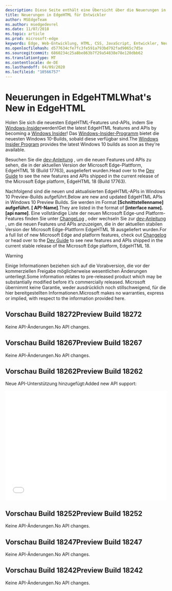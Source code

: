 ```yaml
---
description: Diese Seite enthält eine Übersicht über die Neuerungen in EdgeHTML Preview-Builds für Entwickler.
title: Neuerungen in EdgeHTML für Entwickler
author: MSEdgeTeam
ms.author: msedgedevrel
ms.date: 11/07/2018
ms.topic: article
ms.prod: microsoft-edge
keywords: Edge, Web-Entwicklung, HTML, CSS, JavaScript, Entwickler, Neuerungen in Edge, neue APIs in Edge, edgehtml, edgehtml Preview-Builds
ms.openlocfilehash: d577634cfe7fc3fe591a793bd792fad9065c7d5e
ms.sourcegitcommit: 6860234c25a8be863b7f29a54838e78e120dbb62
ms.translationtype: MT
ms.contentlocale: de-DE
ms.lasthandoff: 04/09/2020
ms.locfileid: "10566757"
---
```

# <span data-ttu-id="70389-104">Neuerungen in EdgeHTML</span><span class="sxs-lookup"><span data-stu-id="70389-104">What's New in EdgeHTML</span></span>

<span data-ttu-id="70389-105">Holen Sie sich die neuesten EdgeHTML-Features und-APIs, indem Sie [Windows-Insider](https://insider.windows.com/)werden!</span><span class="sxs-lookup"><span data-stu-id="70389-105">Get the latest EdgeHTML features and APIs by becoming a [Windows Insider](https://insider.windows.com/)!</span></span> <span data-ttu-id="70389-106">Das [Windows-Insider-Programm](https://insider.windows.com/) bietet die neuesten Windows 10-Builds, sobald diese verfügbar sind.</span><span class="sxs-lookup"><span data-stu-id="70389-106">The [Windows Insider Program](https://insider.windows.com/) provides the latest Windows 10 builds as soon as they're available.</span></span> 

<span data-ttu-id="70389-107">Besuchen Sie die [dev-Anleitung](../dev-guide.md) , um die neuen Features und APIs zu sehen, die in der aktuellen Version der Microsoft Edge-Plattform, EdgeHTML 18 (Build 17763), ausgeliefert wurden.</span><span class="sxs-lookup"><span data-stu-id="70389-107">Head over to the [Dev Guide](../dev-guide.md) to see the new features and APIs shipped in the current release of the Microsoft Edge platform, EdgeHTML 18 (Build 17763).</span></span> 

<span data-ttu-id="70389-108">Nachfolgend sind die neuen und aktualisierten EdgeHTML-APIs in Windows 10 Preview-Builds aufgeführt.</span><span class="sxs-lookup"><span data-stu-id="70389-108">Below are new and updated EdgeHTML APIs in Windows 10 Preview Builds.</span></span> <span data-ttu-id="70389-109">Sie werden im Format **[Schnittstellenname] aufgeführt. [ API-Name]**.</span><span class="sxs-lookup"><span data-stu-id="70389-109">They are listed in the format of **[interface name].[api name]**.</span></span> <span data-ttu-id="70389-110">Eine vollständige Liste der neuen Microsoft Edge-und Platform-Features finden Sie unter [ChangeLog](https://developer.microsoft.com/microsoft-edge/platform/changelog/) , oder wechseln Sie zur [dev-Anleitung](../dev-guide.md) , um die neuen Features und APIs anzuzeigen, die in der aktuellen stabilen Version der Microsoft Edge-Plattform EdgeHTML 18 ausgeliefert wurden.</span><span class="sxs-lookup"><span data-stu-id="70389-110">For a full list of new Microsoft Edge and platform features, check out [Changelog](https://developer.microsoft.com/microsoft-edge/platform/changelog/) or head over to the [Dev Guide](../dev-guide.md) to see new features and APIs shipped in the current stable release of the Microsoft Edge platform, EdgeHTML 18.</span></span>  

> [!WARNING] 
> <span data-ttu-id="70389-111">Einige Informationen beziehen sich auf die Vorabversion, die vor der kommerziellen Freigabe möglicherweise wesentlichen Änderungen unterliegt.</span><span class="sxs-lookup"><span data-stu-id="70389-111">Some information relates to pre-released product which may be substantially modified before it’s commercially released.</span></span> <span data-ttu-id="70389-112">Microsoft übernimmt keine Garantie, weder ausdrücklich noch stillschweigend, für die hier bereitgestellten Informationen.</span><span class="sxs-lookup"><span data-stu-id="70389-112">Microsoft makes no warranties, express or implied, with respect to the information provided here.</span></span>

## <span data-ttu-id="70389-113">Vorschau Build 18272</span><span class="sxs-lookup"><span data-stu-id="70389-113">Preview Build 18272</span></span>
<span data-ttu-id="70389-114">Keine API-Änderungen.</span><span class="sxs-lookup"><span data-stu-id="70389-114">No API changes.</span></span>

## <span data-ttu-id="70389-115">Vorschau Build 18267</span><span class="sxs-lookup"><span data-stu-id="70389-115">Preview Build 18267</span></span>
<span data-ttu-id="70389-116">Keine API-Änderungen.</span><span class="sxs-lookup"><span data-stu-id="70389-116">No API changes.</span></span>

## <span data-ttu-id="70389-117">Vorschau Build 18262</span><span class="sxs-lookup"><span data-stu-id="70389-117">Preview Build 18262</span></span>

<span data-ttu-id="70389-118">Neue API-Unterstützung hinzugefügt:</span><span class="sxs-lookup"><span data-stu-id="70389-118">Added new API support:</span></span>

<iframe height='341' scrolling='no' title='<span data-ttu-id="70389-119">EdgeHTML Preview Build 17682</span><span class="sxs-lookup"><span data-stu-id="70389-119">EdgeHTML Preview Build 17682</span></span>' src='//codepen.io/MSEdgeDev/embed/5a691c1840690352f409d3788b8167fa/?height=341&theme-id=23761&default-tab=result&embed-version=2' frameborder='no' allowtransparency='true' allowfullscreen='true' style='width: 100%;'><span data-ttu-id="70389-120">Weitere Informationen finden Sie <a href='https://codepen.io/MSEdgeDev/pen/5a691c1840690352f409d3788b8167fa/'> in der EdgeHTML Preview Build 17682 </a> von MSEdgeDev ( <a href='https://codepen.io/MSEdgeDev'> @MSEdgeDev </a> ) auf <a href='https://codepen.io'> CodePen </a> .</span><span class="sxs-lookup"><span data-stu-id="70389-120">See the Pen <a href='https://codepen.io/MSEdgeDev/pen/5a691c1840690352f409d3788b8167fa/'>EdgeHTML Preview Build 17682</a> by MSEdgeDev (<a href='https://codepen.io/MSEdgeDev'>@MSEdgeDev</a>) on <a href='https://codepen.io'>CodePen</a>.</span></span>
</iframe>

## <span data-ttu-id="70389-121">Vorschau Build 18252</span><span class="sxs-lookup"><span data-stu-id="70389-121">Preview Build 18252</span></span>
<span data-ttu-id="70389-122">Keine API-Änderungen.</span><span class="sxs-lookup"><span data-stu-id="70389-122">No API changes.</span></span>

## <span data-ttu-id="70389-123">Vorschau Build 18247</span><span class="sxs-lookup"><span data-stu-id="70389-123">Preview Build 18247</span></span>
<span data-ttu-id="70389-124">Keine API-Änderungen.</span><span class="sxs-lookup"><span data-stu-id="70389-124">No API changes.</span></span>

## <span data-ttu-id="70389-125">Vorschau Build 18242</span><span class="sxs-lookup"><span data-stu-id="70389-125">Preview Build 18242</span></span>
<span data-ttu-id="70389-126">Keine API-Änderungen.</span><span class="sxs-lookup"><span data-stu-id="70389-126">No API changes.</span></span>